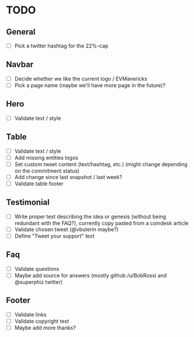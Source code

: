 # TODO

## General

- [ ] Pick a twitter hashtag for the 22%-cap

## Navbar

- [ ] Decide whether we like the current logo / EVMavericks
- [ ] Pick a page name (maybe we'll have more page in the future)?

## Hero

- [ ] Validate text / style

## Table

- [ ] Validate text / style
- [ ] Add missing entities logos
- [ ] Set custom tweet content (text/hashtag, etc.) (might change depending on the commitment status)
- [ ] Add change since last snapshot / last week?
- [ ] Validate table footer

## Testimonial

- [ ] Write proper text describing the idea or genesis (without being redundant with the FAQ?), currently copy pasted from a coindesk article
- [ ] Validate chosen tweet (@vbuterin maybe?)
- [ ] Define "Tweet your support" text

## Faq

- [ ] Validate questions
- [ ] Maybe add source for answers (mostly github /u/BobRossi and @superphiz twitter)

## Footer

- [ ] Validate links
- [ ] Validate copyright text
- [ ] Maybe add more thanks?
